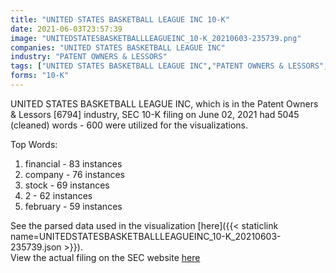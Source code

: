 ```yaml
---
title: "UNITED STATES BASKETBALL LEAGUE INC 10-K"
date: 2021-06-03T23:57:39
image: "UNITEDSTATESBASKETBALLLEAGUEINC_10-K_20210603-235739.png"
companies: "UNITED STATES BASKETBALL LEAGUE INC"
industry: "PATENT OWNERS & LESSORS"
tags: ["UNITED STATES BASKETBALL LEAGUE INC","PATENT OWNERS & LESSORS","06-02-2021","10-K"]
forms: "10-K"
---
```

UNITED STATES BASKETBALL LEAGUE INC, which is in the Patent Owners & Lessors [6794] industry, SEC 10-K filing on June 02, 2021 had 5045 (cleaned) words - 600 were utilized for the visualizations.

Top Words:
1. financial - 83 instances
2. company - 76 instances
3. stock - 69 instances
4. 2 - 62 instances
5. february - 59 instances


See the parsed data used in the visualization [here]({{< staticlink name=UNITEDSTATESBASKETBALLLEAGUEINC_10-K_20210603-235739.json >}}).  
View the actual filing on the SEC website [here](https://www.sec.gov/Archives/edgar/data/764630/0001104659-21-075567.txt)